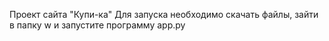 Проект сайта "Купи-ка"
Для запуска необходимо скачать файлы, зайти в папку w и запустите программу app.py
